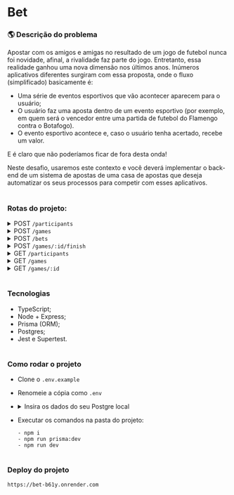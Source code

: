 # Bet

### 🌎 Descrição do problema

Apostar com os amigos e amigas no resultado de um jogo de futebol nunca foi novidade, afinal, a rivalidade faz parte do jogo. Entretanto, essa realidade ganhou uma nova dimensão nos últimos anos. Inúmeros aplicativos diferentes surgiram com essa proposta, onde o fluxo (simplificado) basicamente é:

- Uma série de eventos esportivos que vão acontecer aparecem para o usuário;
- O usuário faz uma aposta dentro de um evento esportivo (por exemplo, em quem será o vencedor entre uma partida de futebol do Flamengo contra o Botafogo).
- O evento esportivo acontece e, caso o usuário tenha acertado, recebe um valor.

E é claro que não poderíamos ficar de fora desta onda!

Neste desafio, usaremos este contexto e você deverá implementar o back-end de um sistema de apostas de uma casa de apostas que deseja automatizar os seus processos para competir com esses aplicativos.

#

### Rotas do projeto:

<!--
<details>
</details>

<summary>
</summary>
-->
<details>   
    <summary>POST <code>/participants</code></summary>

- Cria um participante com determinado saldo inicial.

- Entrada:
  ```ts
  {
    name: string;
    balance: number; // representado em centavos, ou seja, R$ 10,00 -> 1000
  }
  ```
- Saída:

  ```ts
  {
    id: number;
    createdAt: string;
    updatedAt: string;
    name: string;
    balance: number; // representado em centavos, ou seja, R$ 10,00 -> 1000
  }
  ```

  </details>

<details>
    <summary>POST <code>/games</code></summary>

- Cria um novo jogo, com placar inicial 0x0 e marcado como não finalizado.

- Entrada:
  ```ts
  {
    homeTeamName: string;
    awayTeamName: string;
  }
  ```
- Saída:

  ```ts
  {
    id: number;
    createdAt: string;
    updatedAt: string;
    homeTeamName: string;
    awayTeamName: string;
    homeTeamScore: number; // inicialmente 0
    awayTeamScore: number; // inicialmente 0
    isFinished: boolean; // inicialmente false
  }
  ```

  </details>

<details>
<summary>POST <code>/bets</code></summary>

- Cadastra uma aposta de um participante em um determinado jogo. O valor da aposta deve ser descontado imediatamente do saldo do participante.
- Entrada:
  ```ts
  {
    homeTeamName: string;
    awayTeamName: string;
  }
  ```
- Saída: o objeto do jogo criado.
  ```ts
  {
    id: number;
    createdAt: string;
    updatedAt: string;
    homeTeamName: string;
    awayTeamName: string;
    homeTeamScore: number; // inicialmente 0
    awayTeamScore: number; // inicialmente 0
    isFinished: boolean; // inicialmente false
  }
  ```
  </details>

<details>

<summary>POST <code>/games/:id/finish</code></summary>

- Finaliza um jogo e consequentemente atualiza todas as apostas atreladas a ele, calculando o valor ganho em cada uma e atualizando o saldo dos participantes ganhadores.

- Entrada:

  ```ts
  {
    homeTeamScore: number;
    awayTeamScore: number;
  }
  ```

- Saída: o objeto do jogo criado.
  ```ts
  {
    id: number;
    createdAt: string;
    updatedAt: string;
    homeTeamName: string;
    awayTeamName: string;
    homeTeamScore: number;
    awayTeamScore: number;
    isFinished: boolean;
  }
  ```
  </details>

<details>
<summary>GET <code>/participants</code></summary>

- Retorna todos os participantes e seus respectivos saldos.

- Saída: o objeto do jogo criado.

  ```ts
      [
          {
              id: number;
              createdAt: string;
              updatedAt: string;
              name: string;
              balance: number; // representado em centavos, ou seja, R$ 10,00 -> 1000
          },
          {...}
      ]
  ```

</details>

<details>
<summary>GET <code>/games</code></summary>

- Retorna todos os jogos cadastrados.

- Saída: array de todos os jogos

  ```ts
      [
          {
              id: number;
              createdAt: string;
              updatedAt: string;
              homeTeamName: string;
              awayTeamName: string;
              homeTeamScore: number;
              awayTeamScore: number;
              isFinished: boolean;
          },
          {...}
      ]
  ```

</details>

<details>
<summary>GET <code>/games/:id</code></summary>

- Retorna os dados de um jogo junto com as apostas atreladas a ele.

- Saída: o objeto do jogo contendo a array de apostas realizadas nele.
  ```ts
  {
    id: number;
    createdAt: string;
    updatedAt: string;
    homeTeamName: string;
    awayTeamName: string;
    homeTeamScore: number;
    awayTeamScore: number;
    isFinished: boolean;
    bets: {
      id: number;
      createdAt: string;
      updatedAt: string;
      homeTeamScore: number;
      awayTeamScore: number;
      amountBet: number; // representado em centavos, ou seja, R$ 10,00 -> 1000
      gameId: number;
      participantId: number;
      status: string; // podendo ser PENDING, WON ou LOST
      amountWon: number || null; // nulo quando a aposta ainda está PENDING; number caso a aposta já esteja WON ou LOST, com o valor ganho representado em centavos
    }
    [];
  }
  ```

</details>

#

### Tecnologias

- TypeScript;
- Node + Express;
- Prisma (ORM);
- Postgres;
- Jest e Supertest.

#

### Como rodar o projeto

- Clone o `.env.example`
- Renomeie a cópia como `.env`
- <details>
    <summary> Insira os dados do seu Postgre local </summary>
    
    - Seguindo os padrões do documento original, preencha de acordo com o exemplo abaixo.
    
      ```
      POSTGRES_USERNAME= Nome do seu usuário Postgre
      POSTGRES_PASSWORD= Senha do seu usuário Postgre
      POSTGRES_HOST=localhost
      POSTGRES_PORT=5432
      POSTGRES_DATABASE= Nome do seu banco de dados
        
      DATABASE_URL=postgresql://${POSTGRES_USERNAME}:${POSTGRES_PASSWORD}@${POSTGRES_HOST}:${POSTGRES_PORT}/${POSTGRES_DATABASE}?schema=public
      ```
  </details>
- Executar os comandos na pasta do projeto:

    ```
    - npm i
    - npm run prisma:dev
    - npm run dev
    ```

#

### Deploy do projeto

`https://bet-b61y.onrender.com`
